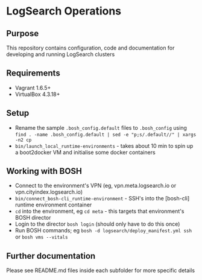 # LogSearch Operations

## Purpose

This repository contains configuration, code and documentation for developing and running LogSearch clusters

## Requirements

* Vagrant 1.6.5+
* VirtualBox 4.3.18+

## Setup

* Rename the sample `.bosh_config.default` files to `.bosh_config` using `find . -name .bosh_config.default | sed -e "p;s/.default//" | xargs -n2 cp`
* `bin/launch_local_runtime-environments` - takes about 10 min to spin up a boot2docker VM and initialise some docker containers

## Working with BOSH
* Connect to the environment's VPN (eg, vpn.meta.logsearch.io or vpn.cityindex.logsearch.io)
* `bin/connect_bosh-cli_runtime-environment` - SSH's into the [bosh-cli] runtime environment container
* `cd` into the environment, eg `cd meta` - this targets that environment's BOSH director
* Login to the director `bosh login` (should only have to do this once)
* Run BOSH commands; eg `bosh -d logsearch/deploy_manifest.yml ssh` or `bosh vms --vitals`

## Further documentation

Please see README.md files inside each subfolder for more specific details
